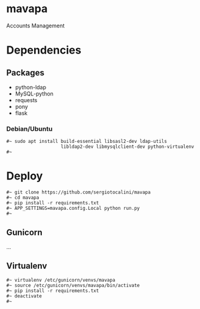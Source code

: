 # mavapa
Accounts Management


# Dependencies
## Packages
* python-ldap
* MySQL-python
* requests
* pony
* flask

### Debian/Ubuntu

```
#~ sudo apt install build-essential libsasl2-dev ldap-utils 
                    libldap2-dev libmysqlclient-dev python-virtualenv
#~
```

# Deploy
```
#~ git clone https://github.com/sergiotocalini/mavapa
#~ cd mavapa
#~ pip install -r requirements.txt
#~ APP_SETTINGS=mavapa.config.Local python run.py
#~
```

## Gunicorn
...

## Virtualenv
```
#~ virtualenv /etc/gunicorn/venvs/mavapa
#~ source /etc/gunicorn/venvs/mavapa/bin/activate
#~ pip install -r requirements.txt
#~ deactivate
#~
```
